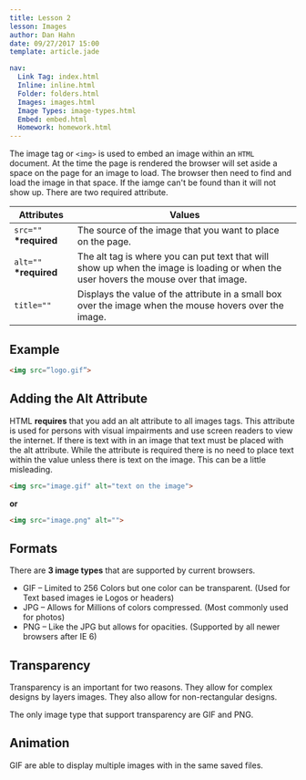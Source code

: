 ```yaml
---
title: Lesson 2
lesson: Images
author: Dan Hahn
date: 09/27/2017 15:00
template: article.jade

nav:
  Link Tag: index.html
  Inline: inline.html
  Folder: folders.html
  Images: images.html
  Image Types: image-types.html
  Embed: embed.html
  Homework: homework.html
---
```


The image tag or `<img>` is used to embed an image within an `HTML` document.  At the time the page is rendered the browser will set aside a space on the page for an image to load.  The browser then need to find and load the image in that space.  If the iamge can't be found than it will not show up.  There are two required attribute.

Attributes|Values
--|--
`src=""` **\*required** | The source of the image that you want to place on the page.
`alt=""` **\*required** | The alt tag is where you can put text that will show up when the image is loading or when the user hovers the mouse over that image.
`title=""` | Displays the value of the attribute in a small box over the image when the mouse hovers over the image.

## Example

```html
<img src=”logo.gif”>
```

## Adding the Alt Attribute

HTML **requires** that you add an alt attribute to all images tags.  This attribute is used for persons with visual impairments and use screen readers to view the internet.  If there is text with in an image that text must be placed with the alt attribute.  While the attribute is required there is no need to place text within the value unless there is text on the image.  This can be a little misleading.  

```html
<img src="image.gif" alt="text on the image">
```

**or**

```html
<img src="image.png" alt="">
```

## Formats

There are **3 image types** that are supported by current browsers.

* GIF – Limited to 256 Colors but one color can be transparent. (Used for Text based images ie Logos or headers)
* JPG – Allows for Millions of colors compressed. (Most commonly used for photos)
* PNG – Like the JPG but allows for opacities. (Supported by all newer browsers after IE 6)

## Transparency
Transparency is an important for two reasons. They allow for complex designs by layers images. They also allow for non-rectangular designs.

The only image type that support transparency are GIF and PNG.

## Animation

GIF are able to display multiple images with in the same saved files.

<style>
table tr td:nth-child(1){white-space: nowrap}
</style>
